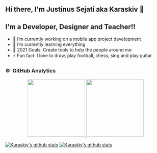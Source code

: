 ## Hi there, I'm Justinus Sejati aka Karaskiv 👋

## I'm a Developer, Designer and Teacher!!

- 🔭 I’m currently working on a mobile app project development
- 🌱 I’m currently learning everything
- 🥅 2021 Goals: Create tools to help the people around me
- ⚡ Fun fact: I love to draw, play football, chess, sing and play guitar

### ⚙️ &nbsp;GitHub Analytics

<p align="center">
<a href="https://github.com/Karaskiv">
  <img height="180em" src="https://github-readme-stats-eight-theta.vercel.app/api?username=Karaskiv&show_icons=true&theme=algolia&include_all_commits=true&count_private=true"/>
  <img height="180em" src="https://github-readme-stats-eight-theta.vercel.app/api/top-langs/?username=Karaskiv&layout=compact&langs_count=8&theme=algolia"/>
</a>
</p>

[![Karaskiv's github stats](https://github-readme-stats.vercel.app/api?username=Karaskiv)](https://github.com/Karaskiv/github-readme-stats)
[![Karaskiv's github stats](https://github-readme-stats.vercel.app/api/top-langs/?username=Karaskiv)](https://github.com/Karaskiv/github-readme-stats)
